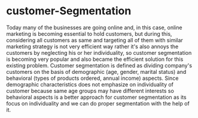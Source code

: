 # customer-Segmentation
Today many of the businesses are going  online  and,  in  this  case,  online marketing is becoming  essential  to  hold  customers,  but  during  this,  considering  all  customers  as same and targeting all of them with similar marketing strategy is not very efficient way rather it's also annoys the customers by neglecting his or her individuality, so customer segmentation is becoming very popular and also  became the efficient  solution for  this existing problem. Customer  segmentation  is  defined as dividing  company's  customers on  the  basis  of  demographic  (age,  gender,  marital  status)  and  behavioral  (types  of products ordered,  annual income) aspects. Since  demographic characteristics does  not emphasize on individuality of customer because  same  age  groups  may  have different interests  so  behavioral  aspects  is  a better  approach  for  customer segmentation  as  its focus on individuality and we can do proper segmentation with the help of it.
